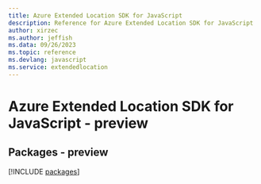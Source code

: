 ```yaml
---
title: Azure Extended Location SDK for JavaScript
description: Reference for Azure Extended Location SDK for JavaScript
author: xirzec
ms.author: jeffish
ms.data: 09/26/2023
ms.topic: reference
ms.devlang: javascript
ms.service: extendedlocation
---
```

# Azure Extended Location SDK for JavaScript - preview
## Packages - preview
[!INCLUDE [packages](extended-location-index.md)]